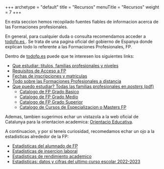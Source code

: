 +++
archetype = "default"
title = "Recursos"
menuTitle = "Recursos"
weight = 7
+++

En esta seccion hemos recopilado fuentes fiables de informacion acerca de las Formaciones profesionales.

En general, para cualquier duda o consulta recomendamos acceder a [ todofp.es ]( https://todofp.es/ ). Se trata de una pagina oficial del gobierno de Espanya donde explican todo lo referente a las Formaciones Profesionales, FP.

Dentro de [todofp.es](https://todofp.es) puede que te interesen los siguientes links:

- [Que estudiar: titulos, familias profesionales y niveles](https://todofp.es/que-estudiar.html)
- [Requisitos de Acceso a FP ](https://todofp.es/como-cuando-y-donde-estudiar/acceso-fp-desde-fp/como-accedo-a-fp.html)
- [ Fechas de inscripciones y matriculas](https://todofp.es/sobre-fp/actualidad/inscripciones-matriculas/inscripciones-matriculas-2024.html)
- [ Todo sobre las Formaciones Profesionales a distancia](https://www.educacionyfp.gob.es/fpadistancia/inicio.html)
- [ Que puedo estudiar? Todas las familias profesionales en *posters* (pdf)](https://todofp.es/que-estudiar.html)
	- [Catalogo de FP Grado Basico](https://todofp.es/dam/jcr:bdb453d8-d777-43f7-ba56-9a2251d04e17/poster-gb.pdf) 
	- [Catalogo de FP Grado Medio](https://todofp.es/dam/jcr:cfef13f9-43f8-4e0a-960a-21f098713597/poster-gm.pdf) 
	- [Catalogo de FP Grado Superior]()
	- [Catalogo de Cursos de Especializacion o Masters FP](https://todofp.es/dam/jcr:1816de4c-0906-4e72-9496-66ed52b79fd3/poster-esp.pdf) 

Ademas, tambien sugerimos echar un vistazola a la web oficial de Catalunya para la orientacion academica: [Orientacio Educativa](https://xtec.gencat.cat/ca/curriculum/orientacioeducativa/).

A continuacion, y por si teneis curiosidad, recomedamos echar un ojo a la estadisticas alrededor de la FP:
- [Estadisticas del alumnado de FP](https://www.educacionyfp.gob.es/servicios-al-ciudadano/estadisticas/no-universitaria/alumnado/fp/cursos/2020-2021.html)
- [Estadisticas de insercion laboral ](https://www.educacionyfp.gob.es/servicios-al-ciudadano/estadisticas/laborales/insercion.html)
- [Estadisticas de rendimiento academico](https://www.educacionyfp.gob.es/servicios-al-ciudadano/estadisticas/laborales/seguimiento.html)
- [Estadisticas: datos y cifras del ultimo curso escolar 2022-2023](https://www.educacionyfp.gob.es/servicios-al-ciudadano/estadisticas/indicadores/datos-cifras.html)



